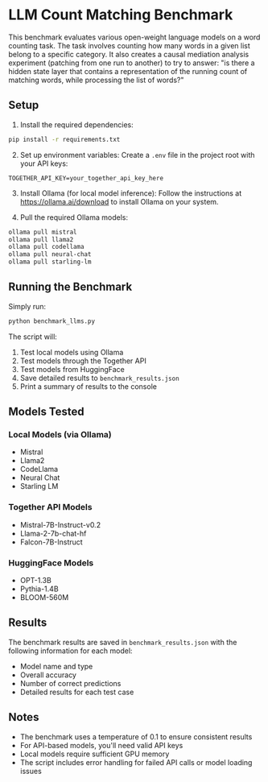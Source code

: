 # LLM Count Matching Benchmark

This benchmark evaluates various open-weight language models on a word counting task. The task involves counting how many words in a given list belong to a specific category. It also creates a causal mediation analysis experiment (patching from one run to another) to try to answer: "is there a hidden state layer that contains a representation of the running count of matching words, while processing the list of words?"

## Setup

1. Install the required dependencies:
```bash
pip install -r requirements.txt
```

2. Set up environment variables:
Create a `.env` file in the project root with your API keys:
```
TOGETHER_API_KEY=your_together_api_key_here
```

3. Install Ollama (for local model inference):
Follow the instructions at https://ollama.ai/download to install Ollama on your system.

4. Pull the required Ollama models:
```bash
ollama pull mistral
ollama pull llama2
ollama pull codellama
ollama pull neural-chat
ollama pull starling-lm
```

## Running the Benchmark

Simply run:
```bash
python benchmark_llms.py
```

The script will:
1. Test local models using Ollama
2. Test models through the Together API
3. Test models from HuggingFace
4. Save detailed results to `benchmark_results.json`
5. Print a summary of results to the console

## Models Tested

### Local Models (via Ollama)
- Mistral
- Llama2
- CodeLlama
- Neural Chat
- Starling LM

### Together API Models
- Mistral-7B-Instruct-v0.2
- Llama-2-7b-chat-hf
- Falcon-7B-Instruct

### HuggingFace Models
- OPT-1.3B
- Pythia-1.4B
- BLOOM-560M

## Results

The benchmark results are saved in `benchmark_results.json` with the following information for each model:
- Model name and type
- Overall accuracy
- Number of correct predictions
- Detailed results for each test case

## Notes

- The benchmark uses a temperature of 0.1 to ensure consistent results
- For API-based models, you'll need valid API keys
- Local models require sufficient GPU memory
- The script includes error handling for failed API calls or model loading issues 
